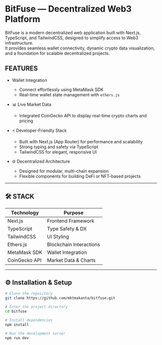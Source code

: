 # BitFuse — Decentralized Web3 Platform

BitFuse is a modern decentralized web application built with Next.js, TypeScript, and TailwindCSS, designed to simplify access to Web3 infrastructure.  
It provides seamless wallet connectivity, dynamic crypto data visualization, and a foundation for scalable decentralized projects.

## FEATURES

- Wallet Integration

  - Connect effortlessly using MetaMask SDK
  - Real-time wallet state management with `ethers.js`

- 📊 Live Market Data

  - Integrated CoinGecko API to display real-time crypto charts and pricing

- ⚡ Developer-Friendly Stack

  - Built with Next.js (App Router) for performance and scalability
  - Strong typing and safety via TypeScript
  - TailwindCSS for elegant, responsive UI

- 🌐 Decentralized Architecture
  - Designed for modular, multi-chain expansion
  - Flexible components for building DeFi or NFT-based projects

---

## 🛠️ STACK

| Technology    | Purpose                 |
| ------------- | ----------------------- |
| Next.js       | Frontend Framework      |
| TypeScript    | Type Safety & DX        |
| TailwindCSS   | UI Styling              |
| Ethers.js     | Blockchain Interactions |
| MetaMask SDK  | Wallet Integration      |
| CoinGecko API | Market Data & Charts    |

---

## ⚙️ Installation & Setup

```bash
# Clone the repository
git clone https://github.com/mktmakanta/bitfuse.git

# Enter the project directory
cd bitfuse

# Install dependencies
npm install

# Run the development server
npm run dev
```
